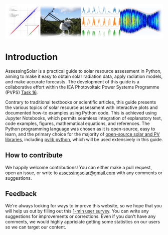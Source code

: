 ![Cover photo](graphics/cover_photo_shaded.png)
# Introduction

AssessingSolar is a practical guide to solar resource assessment in Python, aiming to make it easy to obtain solar radiation data, apply radiation models, and make accurate forecasts. The development of this guide is a collaborative effort within the IEA Photovoltaic Power Systems Programme (PVPS) [Task 16](https://www.iea-pvps.org/research-tasks/solar-resource-for-high-penetration-and-large-scale-applications/contacts_t16/).

Contrary to traditional textbooks or scientific articles, this guide presents the various topics of solar resource assessment with interactive plots and documented how-to examples using Python code. This is achieved using Jupyter Notebooks, which permits seamless integration of explanatory text, code examples, figures, mathematical equations, and references. The Python programming language was chosen as it is open-source, easy to learn, and the primary choice for the majority of [open-source solar and PV libraries](https://openpvtools.readthedocs.io), including [pvlib python](https://pvlib-python.readthedocs.io/en/stable/), which will be used extensively in this guide.


## How to contribute
We happily welcome contributions! You can either make a pull request, open an issue, or write to assessingsolar@gmail.com with any comments or suggestions.

## Feedback
We're always looking for ways to improve this website, so we hope that you will help us out by filling out this [1-min user survey](https://forms.gle/pdfSskT7LYN5L5do9). You can write any suggestions for improvements or corrections. Even if you don't have any comments, we would highly appriciate getting some statistics on our users so we can target our content.
